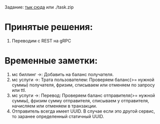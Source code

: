 Задание:
[тык сюда](https://github.com/avito-tech/autumn-2021-intern-assignment) или ./task.zip

Принятые решения: 
==================
1. Переводим с REST на gRPC


Временные заметки:
===================
1. мс биллинг ->: Добавить на баланс получателя.
2. мс услуги ->: Трата пользователем: Проверяем баланс(>= нужной суммы) получателя, фризим, списываем или отменяем
по запросу или ttl.
3. мс услуги ->: Перевод: Проверяем баланс отправителя(>= нужной суммы), фризим сумму отправителя, списываем у
отправителя, начисляем или отменяем в транзакции.
4. Отправитель всегда имеет UUID. В случае если это другой сервис, то заранее определенный статичный UUID.